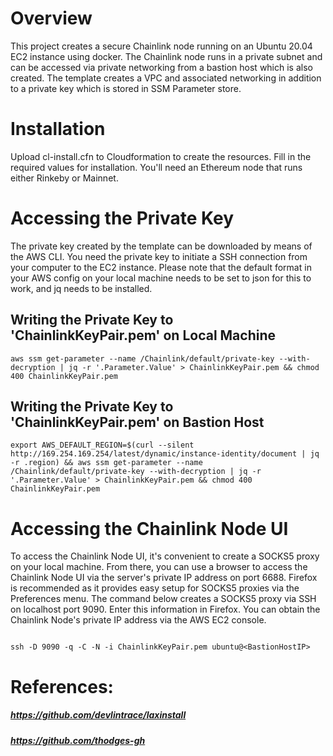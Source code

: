 # Overview

This project creates a secure Chainlink node running on an Ubuntu 20.04 EC2 instance using docker. The Chainlink node runs in a private subnet and can be accessed via private networking from a bastion host which is also created. The template creates a VPC and associated networking in addition to a private key which is stored in SSM Parameter store.

# Installation

Upload cl-install.cfn to Cloudformation to create the resources. Fill in the required values for installation. You'll need an Ethereum node that runs either Rinkeby or Mainnet.

# Accessing the Private Key

The private key created by the template can be downloaded by means of the AWS CLI. You need the private key to initiate a SSH connection from your computer to the EC2 instance. Please note that the default format in your AWS config on your local machine needs to be set to json for this to work, and jq needs to be installed. 

## Writing the Private Key to 'ChainlinkKeyPair.pem' on Local Machine

```
aws ssm get-parameter --name /Chainlink/default/private-key --with-decryption | jq -r '.Parameter.Value' > ChainlinkKeyPair.pem && chmod 400 ChainlinkKeyPair.pem
```
## Writing the Private Key to 'ChainlinkKeyPair.pem' on Bastion Host
```
export AWS_DEFAULT_REGION=$(curl --silent http://169.254.169.254/latest/dynamic/instance-identity/document | jq -r .region) && aws ssm get-parameter --name /Chainlink/default/private-key --with-decryption | jq -r '.Parameter.Value' > ChainlinkKeyPair.pem && chmod 400 ChainlinkKeyPair.pem
```
# Accessing the Chainlink Node UI

To access the Chainlink Node UI, it's convenient to create a SOCKS5 proxy on your local machine. From there, you can use a browser to access the Chainlink Node UI via the server's private IP address on port 6688. Firefox is recommended as it provides easy setup for SOCKS5 proxies via the Preferences menu. The command below creates a SOCKS5 proxy via SSH on localhost port 9090. Enter this information in Firefox. You can obtain the Chainlink Node's private IP address via the AWS EC2 console.

```

ssh -D 9090 -q -C -N -i ChainlinkKeyPair.pem ubuntu@<BastionHostIP>

```
# References:  
  
##### https://github.com/devlintrace/laxinstall
##### https://github.com/thodges-gh  
